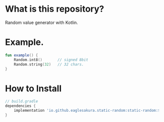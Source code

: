 # What is this repository?

Random value generator with Kotlin.

# Example.

```kotlin
fun example() {
    Random.int8()       // signed 8bit
    Random.string(32)   // 32 chars.
}
```

# How to Install

```groovy
// build.gradle
dependencies {
    implementation 'io.github.eaglesakura.static-random:static-random:${replace version}'
}
```
